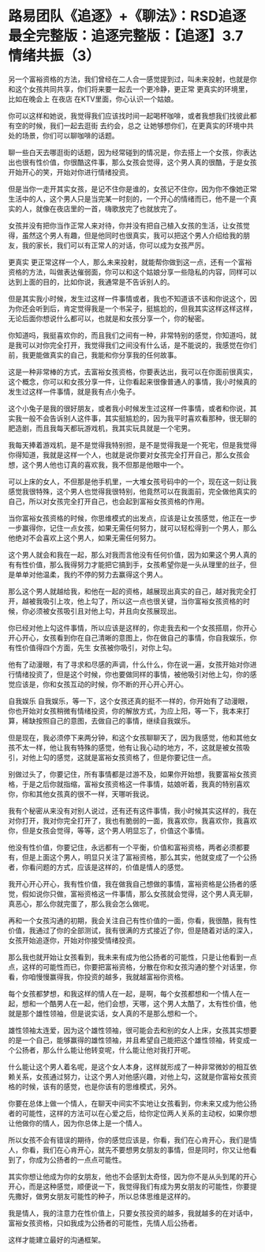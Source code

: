 # 路易团队《追逐》+《聊法》：RSD追逐最全完整版：追逐完整版：【追逐】3.7 情绪共振（3）

另一个富裕资格的方法，我们曾经在二人合一感觉提到过，叫未来投射，也就是你和这个女孩共同共享，你们将来要一起去一个更冷静，更正常 更真实的环境里，比如在晚会上 在夜店 在KTV里面，你心认识一个姑娘。

你可以这样和她说，我觉得我们应该找时间一起喝杯咖啡，或者我想我们找彼此都有空的时候，我们一起去逛街 去约会，总之 让她够想你们，在更真实的环境中共处的场景，你们可以聊咖啡的话题。

聊一些白天去哪逛街的话题，因为经常碰到的情况是，你去搭上一个女孩，你表达出也很有性价值，你很酷这件事，那么女孩会觉得，这个男人真的很酷，于是女孩开始开心的笑，开始对你进行情绪投资。

但是当你一走开其实女孩，是记不住你是谁的，女孩记不住你，因为你不像她正常生活中的人，这个男人只是当完某一时刻的，一个开心的情绪而已，他不是一个真实的人，就像在夜店里的一首，嗨歌放完了也就放完了。

女孩并没有把你当作正常人来对待，你并没有把自己植入女孩的生活，让女孩觉得，虽然这个男人有趣，但是他同时也很真实，我可以把这个男人介绍给我的朋友，我的家长，我们可以有正常人的对话，你可以成为女孩严厉。

更真实 更正常这样一个人，那么未来投射，就能帮你做到这一点，还有一个富裕资格的方法，叫做表达催弱面，你可以和这个姑娘分享一些隐私的内容，同样可以达到上面的目的，比如你说，我通常是不告诉别人的。

但是其实我小时候，发生过这样一件事情或者，我也不知道该不该和你说这个，因为你还会听到后，肯定觉得我是一个书呆子，挺尴尬的，但我其实这样这样这样，无论后面你想说什么都可以，也就是和女孩分享一个，你的秘密。

你知道吗，我挺喜欢你的，而且我们之间有一种，非常特别的感觉，你知道吗，就是我可以对你完全打开，我觉得我们之间没有什么话，是不能说的，我感觉在你们前，我更能做真实的自己，我能和你分享我的任何故事。

这是一种非常棒的方式，去富裕女孩资格，你要表达出，我可以在你面前很真实，这个概念，你可以和女孩分享一件，让你看起来很像普通人的事情，我小时候真的发生过这样一件事情，就是我有点小兔子。

这个小兔子是我的很好朋友，或者我小时候发生过这样一件事情，或者和你说，其实我一般不会告诉别人这件事，其实挺尴尬的，因为我平时喜欢看那种，很无聊的肥造剧，而且我每天都玩游戏机，我其实玩具就是一个宅男。

我每天捧着游戏机，是不是觉得我特别担，是不是觉得我是一个死宅，但是我觉得你得知道，我就是这样一个人，也就是说你要对女孩完全打开自己，那么女孩会想，这个男人他也订真的喜欢我，我不但那是他眼中一个。

可以上床的女人，不但那是他手机里，一大堆女孩号码中的一个，现在这一刻让我感觉我很特殊，这个男人也觉得我很特别，他竟然可以在我面前，完全做他真实的自己，所以对女孩完全打开自己，也会起到富裕女孩资格的作用。

当你富裕女孩资格的时候，你思维模式的出发点，应该是让女孩感觉，他正在一步一步赢得你，记住一点女孩，如果无需任何努力，就可以轻松得到一个男人，那么他绝对不会喜欢上这个男人，如果无需任何努力。

这个男人就会和我在一起，那么对我而言他没有任何价值，因为如果这个男人真的有有性价值，那么我得努力才能把它搞到手，女孩希望你是一头从理里的丝子，但是单单对他温柔，我约不停的努力去赢得这个男人。

那么这个男人就越给我，和他在一起的资格，越展现出真实的自己，越对我完全打开，越被我吸引上攻，他上勾了，所以这一点也很关键，当你富裕女孩资格的时候，你必须被女孩吸引且对他上勾，并且向女孩展现出。

你已经对他上勾这件事情，所以应该是这样的，你走我去和一个女孩搭扇，你开心开心开心，女孩看到你在自己清晰的意图上，你在做自己的事情，你自我娱乐，你有性价值得四个方面，先生 女孩被你吸引，对你上勾。

他有了动漫眼，有了寻求和尽感的声调，什么什么，你在说一遍，女孩开始对你进行情绪投资了，但是这个时候，你也要做同样的事情，被他吸引对他上勾，你的感觉应该是，你和女孩互动的时候，你不断的开心开心开心。

自我娱乐 自我娱乐，等一下，这个女孩还真的挺不一样的，你开始有了动漫眼，你也开始对女孩稍微有情绪投资，你的解放方式，为应上阳，等一下，我本来打算，稀缺按照自己的意图，去做自己的事情，继续自我娱乐。

但是现在，我必须停下来两分钟，和这个女孩聊聊天了，因为我感觉，他和其他女孩不太一样，他让我有特殊的感觉，他有让我心动的地方，不，这就是被女孩吸引，对他上勾的感觉，这就是富裕女孩资格了，但是你要记住一点。

别做过头了，你要记住，所有事情都是过游不及，如果你开始想，我要富裕女孩资格，于是之后你就指缩，富裕女孩资格这一件事情，姑娘听着，我真的特别喜欢你，你和其他女孩真的很不一样，天哪听我说。

我有个秘密从来没有对别人说过，还有还有这件事情，我小时候其实这样的，我在对你打开，我对你完全打开了，我也有脆弱的一面，我喜欢你，我喜欢你，我喜欢你，但是女孩会觉得，等等，这个男人明显忘了，价值这个事情。

他没有性价值，你要记住，永远都有一个平衡，价值和富裕资格，两者必须都要有，但是上面这个男人，明显只关注了富裕资格，那么其实，他就变成了一个公扬者，你看问题的方式，应该是这样的，价值是情人的感觉。

我开心开心开心，我有性价值，我在做我自己想做的事情，富裕资格是公扬者的感觉，假如说你只做，富裕资格这一件事情，那么女孩就会觉得，这个男人真无聊，真恶心，那么你就完蛋了，那么我会怎么做呢。

再和一个女孩沟通的初期，我会关注自己有性价值的一面，你看，我很酷，我有性价值，我通过了你的全部测试，我有很满的方式接近了你，但是随着对话的深入，女孩开始追逐你，开始对你接受情绪投资。

那么我也就开始让女孩看到，我未来有成为他公扬者的可能性，只是让他看到一点点，这样的可能性而已，你要把富裕资格，分散在你和女孩沟通的整个对话里，你看，你咱慢慢赢得我，你投资的越多，我就越富裕你资格。

每个女孩都梦想，和我这样的情人在一起，是啊，每个女孩都想和一个情人在一起，想和一个酷男人在一起，他们会想，天哪，这个男人太酷了，太有性价值，他就是那个雄性领袖，但是说实话，女人真的不是那么想和一个。

雄性领袖太连爱，因为这个雄性领袖，很可能会去和别的女人上床，女孩其实想要的是一个自己，能够赢得的雄性领袖，并且希望自己能把这个雄性领袖，转变成一个公扬者，那么什么能让他转变呢，什么能让他对我打开呢。

什么能让这个男人着名呢，是这个女人本身，这样就形成了一种非常微妙的相互依赖关系，女孩通过努力，让这个男人对他感兴趣，对他上勾，这就是你富裕女孩资格的时候，该有的感觉，也是你该有的思维模式，另外。

你要在总体上做一个情人，在聊天中间实不实地让女孩看到，你未来又成为他公扬者的可能性，这样的方法可以在心爱之后，给你定位两人关系的主动权，如果你想让他做你的情人，因为你总体上是一个情人。

所以女孩不会有错误的期待，你的感觉应该是，你看，我们在心肯开心，我们是情人，你看，我们在心肯开心，就先不要想男女朋友的事情，但是同时，你又让他看到了，你成为公扬者的一点点可能性。

其实你想让他成为你的女朋友，他也不会感到太奇怪，因为你不是从头到尾的开心开心，而是这种感觉，顺便说一下，我觉得我们有成为男女朋友的可能性，你要提先撒好，做男女朋友可能性的种子，所以总体思维是这样的。

我是情人，我的注意力在性价值上，只要女孩投资的越多，我就越多的在对话中，富裕女孩资格，只如我成为公扬者的可能性，先情人后公扬者。

这样才能建立最好的沟通框架。